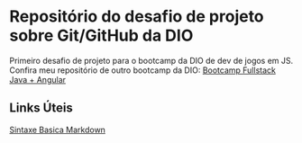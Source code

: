 # Repositório do desafio de projeto sobre Git/GitHub da DIO
Primeiro desafio de projeto para o bootcamp da DIO de dev de jogos em JS.
Confira meu repositório de outro bootcamp da DIO: [Bootcamp Fullstack Java + Angular](https://github.com/GraziellaPereira/Resumos-Bootcamp-Fullstack-Java-Angular)

## Links Úteis
[Sintaxe Basica Markdown](https://www.markdownguide.org/basic-syntax/)


